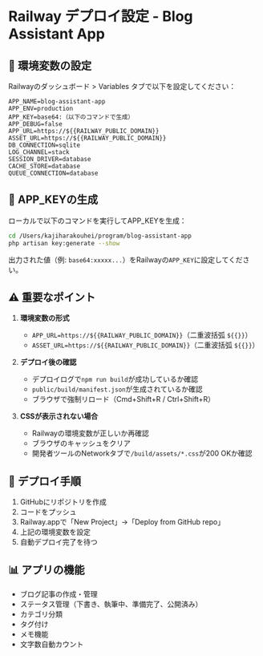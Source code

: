 # Railway デプロイ設定 - Blog Assistant App

## 📝 環境変数の設定

Railwayのダッシュボード > Variables タブで以下を設定してください：

```
APP_NAME=blog-assistant-app
APP_ENV=production
APP_KEY=base64:（以下のコマンドで生成）
APP_DEBUG=false
APP_URL=https://${{RAILWAY_PUBLIC_DOMAIN}}
ASSET_URL=https://${{RAILWAY_PUBLIC_DOMAIN}}
DB_CONNECTION=sqlite
LOG_CHANNEL=stack
SESSION_DRIVER=database
CACHE_STORE=database
QUEUE_CONNECTION=database
```

## 🔑 APP_KEYの生成

ローカルで以下のコマンドを実行してAPP_KEYを生成：

```bash
cd /Users/kajiharakouhei/program/blog-assistant-app
php artisan key:generate --show
```

出力された値（例: `base64:xxxxx...`）をRailwayの`APP_KEY`に設定してください。

## ⚠️ 重要なポイント

1. **環境変数の形式**
   - `APP_URL=https://${{RAILWAY_PUBLIC_DOMAIN}}`（二重波括弧 `${{}}`）
   - `ASSET_URL=https://${{RAILWAY_PUBLIC_DOMAIN}}`（二重波括弧 `${{}}`）

2. **デプロイ後の確認**
   - デプロイログで`npm run build`が成功しているか確認
   - `public/build/manifest.json`が生成されているか確認
   - ブラウザで強制リロード（Cmd+Shift+R / Ctrl+Shift+R）

3. **CSSが表示されない場合**
   - Railwayの環境変数が正しいか再確認
   - ブラウザのキャッシュをクリア
   - 開発者ツールのNetworkタブで`/build/assets/*.css`が200 OKか確認

## 🚀 デプロイ手順

1. GitHubにリポジトリを作成
2. コードをプッシュ
3. Railway.appで「New Project」→「Deploy from GitHub repo」
4. 上記の環境変数を設定
5. 自動デプロイ完了を待つ

## 📊 アプリの機能

- ブログ記事の作成・管理
- ステータス管理（下書き、執筆中、準備完了、公開済み）
- カテゴリ分類
- タグ付け
- メモ機能
- 文字数自動カウント
